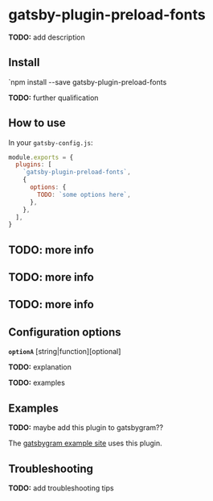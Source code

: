 # gatsby-plugin-preload-fonts

**TODO:** add description

## Install

`npm install --save gatsby-plugin-preload-fonts

**TODO:** further qualification

## How to use

In your `gatsby-config.js`:

```javascript
module.exports = {
  plugins: [
    `gatsby-plugin-preload-fonts`,
    {
      options: {
        TODO: `some options here`,
      },
    },
  ],
}
```

## TODO: more info

## TODO: more info

## TODO: more info

## Configuration options

**`optionA`** [string|function][optional]

**TODO:** explanation

**TODO:** examples

## Examples

**TODO:** maybe add this plugin to gatsbygram??

The [gatsbygram example site](https://github.com/gatsbyjs/gatsby/blob/master/examples/gatsbygram/gatsby-node.js) uses this plugin.

## Troubleshooting

**TODO:** add troubleshooting tips
